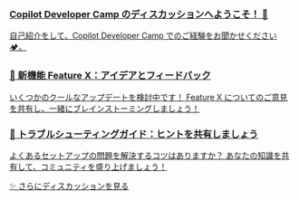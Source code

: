 <!-- Recent Discussions Section -->
<section class="recent-discussions">

  <a href="https://github.com/microsoft/copilot-camp/discussions/328" target="_blank" class="discussion-card">
    <h3 class="discussion-title">Copilot Developer Camp のディスカッションへようこそ！ 🤗</h3>
    <p class="discussion-summary">自己紹介をして、Copilot Developer Camp でのご経験をお聞かせください 🏕️。</p>
  </a>

  <a href="https://github.com/microsoft/copilot-camp/discussions/331" target="_blank"  class="discussion-card">
    <h3 class="discussion-title">🎉 新機能 Feature X：アイデアとフィードバック</h3>
    <p class="discussion-summary">いくつかのクールなアップデートを検討中です！ Feature X についてのご意見を共有し、一緒にブレインストーミングしましょう！</p>
  </a>

  <a href="https://github.com/microsoft/copilot-camp/discussions/332" target="_blank"  class="discussion-card">
    <h3 class="discussion-title">🚀 トラブルシューティングガイド：ヒントを共有しましょう</h3>
    <p class="discussion-summary">よくあるセットアップの問題を解決するコツはありますか？ あなたの知識を共有して、コミュニティを盛り上げましょう！</p>
  </a>

  <a href="https://github.com/microsoft/copilot-camp/discussions" target="_blank"  class="cta-button">✨ さらにディスカッションを見る</a>
</section>